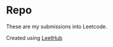 # Repo
These are my submissions into Leetcode.

Created using [LeetHub](https://github.com/raphaelheinz/LeetHub-3.0)
